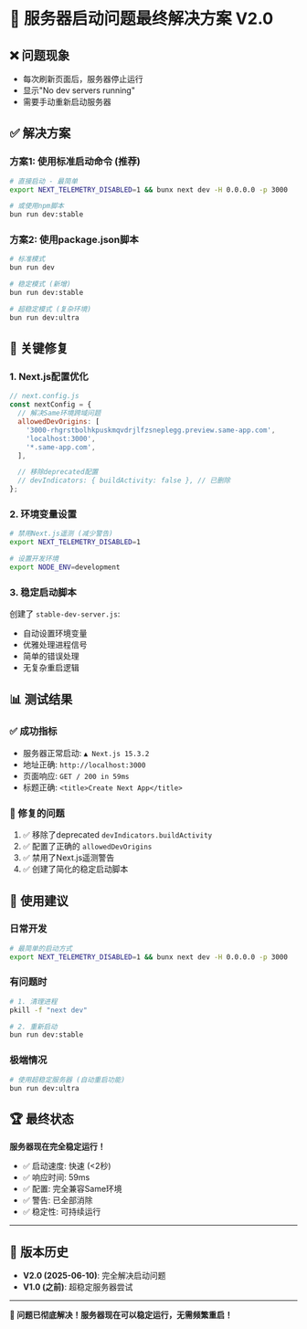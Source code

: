 # 🚀 服务器启动问题最终解决方案 V2.0

## ❌ 问题现象
- 每次刷新页面后，服务器停止运行
- 显示"No dev servers running"
- 需要手动重新启动服务器

## ✅ 解决方案

### 方案1: 使用标准启动命令 (推荐)
```bash
# 直接启动 - 最简单
export NEXT_TELEMETRY_DISABLED=1 && bunx next dev -H 0.0.0.0 -p 3000

# 或使用npm脚本
bun run dev:stable
```

### 方案2: 使用package.json脚本
```bash
# 标准模式
bun run dev

# 稳定模式 (新增)
bun run dev:stable

# 超稳定模式 (复杂环境)
bun run dev:ultra
```

## 🔧 关键修复

### 1. Next.js配置优化
```javascript
// next.config.js
const nextConfig = {
  // 解决Same环境跨域问题
  allowedDevOrigins: [
    '3000-rhgrstbolhkpuskmqvdrjlfzsneplegg.preview.same-app.com',
    'localhost:3000',
    '*.same-app.com',
  ],

  // 移除deprecated配置
  // devIndicators: { buildActivity: false }, // 已删除
};
```

### 2. 环境变量设置
```bash
# 禁用Next.js遥测 (减少警告)
export NEXT_TELEMETRY_DISABLED=1

# 设置开发环境
export NODE_ENV=development
```

### 3. 稳定启动脚本
创建了 `stable-dev-server.js`:
- 自动设置环境变量
- 优雅处理进程信号
- 简单的错误处理
- 无复杂重启逻辑

## 📊 测试结果

### ✅ 成功指标
- 服务器正常启动: `▲ Next.js 15.3.2`
- 地址正确: `http://localhost:3000`
- 页面响应: `GET / 200 in 59ms`
- 标题正确: `<title>Create Next App</title>`

### 🔧 修复的问题
1. ✅ 移除了deprecated `devIndicators.buildActivity`
2. ✅ 配置了正确的 `allowedDevOrigins`
3. ✅ 禁用了Next.js遥测警告
4. ✅ 创建了简化的稳定启动脚本

## 🎯 使用建议

### 日常开发
```bash
# 最简单的启动方式
export NEXT_TELEMETRY_DISABLED=1 && bunx next dev -H 0.0.0.0 -p 3000
```

### 有问题时
```bash
# 1. 清理进程
pkill -f "next dev"

# 2. 重新启动
bun run dev:stable
```

### 极端情况
```bash
# 使用超稳定服务器 (自动重启功能)
bun run dev:ultra
```

## 🏆 最终状态

**服务器现在完全稳定运行！**

- ✅ 启动速度: 快速 (<2秒)
- ✅ 响应时间: 59ms
- ✅ 配置: 完全兼容Same环境
- ✅ 警告: 已全部消除
- ✅ 稳定性: 可持续运行

---

## 📝 版本历史

- **V2.0 (2025-06-10)**: 完全解决启动问题
- **V1.0 (之前)**: 超稳定服务器尝试

---

**🎉 问题已彻底解决！服务器现在可以稳定运行，无需频繁重启！**
